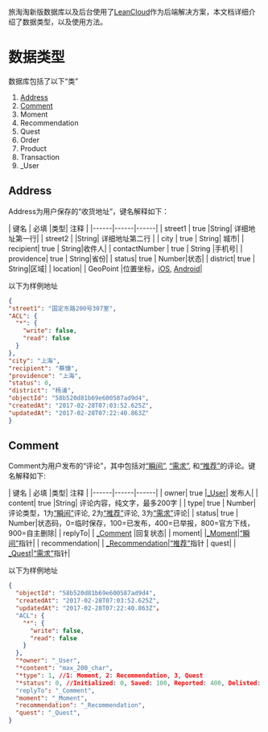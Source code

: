 旅淘淘新版数据库以及后台使用了[LeanCloud](https://leancloud.cn)作为后端解决方案，本文档详细介绍了数据类型，以及使用方法。

# 数据类型

数据库包括了以下“类”

  1. [Address](#Address)
  1. [Comment](#Comment)
  1. Moment 
  1. Recommendation 
  1. Quest 
  1. Order 
  1. Product 
  1. Transaction 
  1. _User
  
## Address

Address为用户保存的“收货地址”，键名解释如下：

| 键名 | 必填 |类型| 注释 |
|------|------|------|
| street1 | true |String| 详细地址第一行|
| street2 | |String| 详细地址第二行 |
| city | true | String| 城市|
| recipient| true | String|收件人|
| contactNumber | true | String |手机号|
| providence| true | String|省份|
| status| true | Number|状态|
| district| true | String|区域|
| location| | GeoPoint |位置坐标，[iOS](https://leancloud.cn/docs/leanstorage_guide-objc.html#地理位置), [Android](https://leancloud.cn/docs/leanstorage_guide-android.html#地理位置)|

以下为样例地址

```JSON
{
"street1": "国定东路200号307室",
"ACL": {
  "*": {
    "write": false,
    "read": false
  }
},
"city": "上海",
"recipient": "蔡慷",
"providence": "上海",
"status": 0,
"district": "杨浦",
"objectId": "58b520d81b69e600587ad9d4",
"createdAt": "2017-02-28T07:03:52.625Z",
"updatedAt": "2017-02-28T07:22:40.863Z"
}
```
## Comment 

Comment为用户发布的“评论”，其中包括对[“瞬间”](#Moment), [“需求”](#Quest), 和[“推荐”](Recommendation)的评论。键名解释如下:

| 键名 | 必填 |类型| 注释 |
|------|------|------|
| owner| true |[_User](#User)| 发布人|
| content| true |String| 评论内容，纯文字，最多200字 |
| type| true | Number| 评论类型，1为[“瞬间”](#Moment)评论, 2为[“推荐”](Recommendation)评论, 3为[“需求”](#Quest)评论|
| status| true | Number|状态码，0=临时保存，100=已发布，400=已举报，800=官方下线，900=自主删除|
| replyTo| | [_Comment](#Comment) |回复状态|
| moment| |[_Moment](#Moment)|[“瞬间”](#Moment)指针|
| recommendation| | [_Recommendation](#Recommendation)|[“推荐”](Recommendation)指针
| quest| | [_Quest](#Quest)|[“需求”](#Quest)指针|

以下为样例地址

```JSON
{
  "objectId": "58b520d81b69e600587ad9d4",
  "createdAt": "2017-02-28T07:03:52.625Z",
  "updatedAt": "2017-02-28T07:22:40.863Z"，
  "ACL": {
    "*": {
      "write": false,
      "read": false
    }
  },
  "*owner": "_User",
  "*content": "max_200_char",
  "*type": 1, //1: Moment, 2: Recommendation, 3, Quest
  "*status": 0, //Initialized: 0, Saved: 100, Reported: 400, Delisted: 800, Deleted: 900
  "replyTo": "_Comment",
  "moment": "_Moment",
  "recommendation": "_Recommendation",
  "quest": "_Quest",
}
```